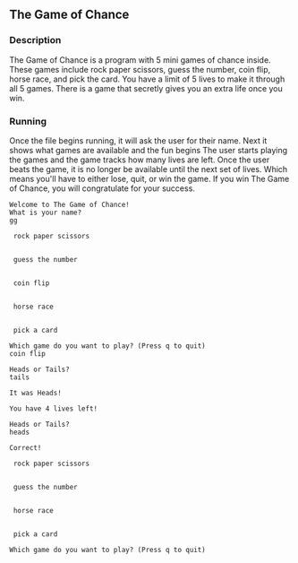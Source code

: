 ## The Game of Chance
### Description
The Game of Chance is a program with 5 mini games of chance inside. These games include rock paper scissors, guess the number,
coin flip, horse race, and pick the card. You have a limit of 5 lives to make it through all 5 games. There is a game that secretly gives you an extra life once you win.

### Running
Once the file begins running, it will ask the user for their name. Next it shows what games are available and the fun begins  The user starts playing the games
and the game tracks how many lives are left. Once the user beats the game, it is no longer be available until the next set of lives. Which means you'll have to either lose, quit, or win the game. If you win The Game of Chance, you will congratulate for your success.
```
Welcome to The Game of Chance!
What is your name?
gg

 rock paper scissors 


 guess the number 


 coin flip 


 horse race 


 pick a card 

Which game do you want to play? (Press q to quit)
coin flip

Heads or Tails? 
tails

It was Heads!

You have 4 lives left!

Heads or Tails?       
heads

Correct!

 rock paper scissors


 guess the number


 horse race


 pick a card

Which game do you want to play? (Press q to quit)
```

